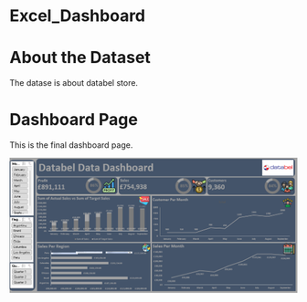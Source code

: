 # Excel_Dashboard
# About the Dataset
The datase is about databel store.

# Dashboard Page
This is the final dashboard page.

![Final_Dashboard](https://github.com/Mojm4321/Excel_Dashboard/blob/main/dashboard.png)